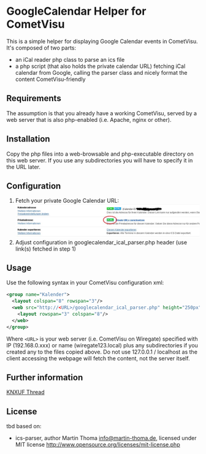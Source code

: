 # GoogleCalendar Helper for CometVisu

This is a simple helper for displaying Google Calendar events in CometVisu.
It's composed of two parts:
- an iCal reader php class to parse an ics file
- a php script (that also holds the private calendar URL) fetching iCal calendar from Google, calling the parser class and nicely format the content CometVisu-friendly

## Requirements

The assumption is that you already have a working CometVisu, served by a web server that is also php-enabled (i.e. Apache, nginx or other).

## Installation
Copy the php files into a web-browsable and php-executable directory on this web server. If you use any subdirectories you will have to specify it in the URL later.

## Configuration
1. Fetch your private Google Calendar URL: ![alt text](https://raw.githubusercontent.com/OpenAutomationProject/OpenAutomation/master/GoogleCalendarHelper/image_46687.jpg "copy link")
2. Adjust configuration in googlecalendar_ical_parser.php header (use link(s) fetched in step 1)

## Usage

Use the following syntax in your CometVisu configuration xml:
```xml
<group name="Kalender">
  <layout colspan="8" rowspan="3"/>
  <web src="http://<URL>/googlecalendar_ical_parser.php" height="250px" frameborder="false" refresh="10800" scrolling="no">
    <layout rowspan="3" colspan="8"/>
  </web>
</group>
```

Where `<URL>` is your web server (i.e. CometVisu on Wiregate) specified with IP (192.168.0.xxx) or name (wiregate123.local) plus any subdirectories if you created any to the files copied above.
Do not use 127.0.0.1 / localhost as the client accessing the webpage will fetch the content, not the server itself.

## Further information

[KNXUF Thread](https://knx-user-forum.de/forum/supportforen/cometvisu/33952-google-kalender-in-der-cometvisu/)

## License
tbd
based on:
- ics-parser, author Martin Thoma <info@martin-thoma.de>, licensed under MIT license http://www.opensource.org/licenses/mit-license.php
